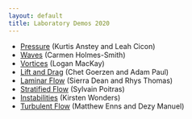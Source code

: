 ```yaml
---
layout: default
title: Laboratory Demos 2020
---
```


  - [Pressure](./Pressure_Cicon_Anstey) (Kurtis Anstey and Leah Cicon)
  - [Waves](./Waves_Holmes_Smith) (Carmen Holmes-Smith)
  - [Vortices](./Vortices_MacKay) (Logan MacKay)
  - [Lift and Drag](./Lift_Drag_Goerzen_Paul)  (Chet Goerzen and Adam Paul)
  - [Laminar Flow](./Laminar_Dean_Thomas) (Sierra Dean and Rhys Thomas)
  - [Stratified Flow](./Stratified_Poitras) (Sylvain Poitras)
  - [Instabilities](./Instability_Wonders) (Kirsten Wonders)
  - [Turbulent Flow](./Turbulence_Manuel_Enns) (Matthew Enns and Dezy Manuel)
